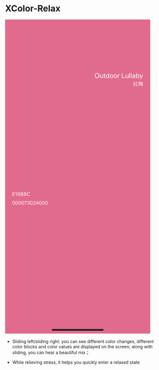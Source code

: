 # XColor-Relax

![](/image/iphone11.png)

* Sliding left/sliding right: you can see different color changes, different color blocks and color values ​​are displayed on the screen; along with sliding, you can hear a beautiful mix；

* While relieving stress, it helps you quickly enter a relaxed state


